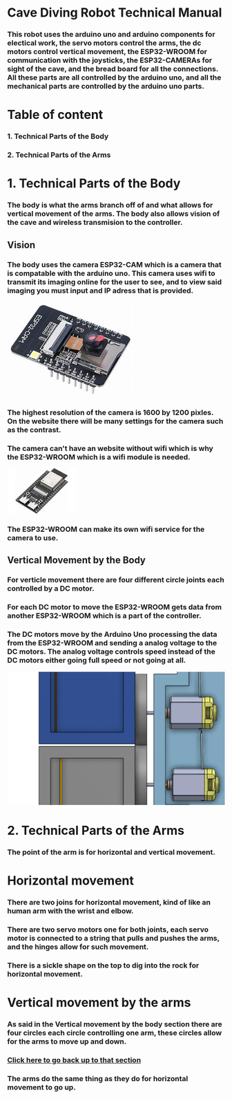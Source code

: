 # Cave Diving Robot Technical Manual
### This robot uses the arduino uno and arduino components for electical work, the servo motors control the arms, the dc motors control vertical movement, the ESP32-WROOM for communication with the joysticks, the ESP32-CAMERAs for sight of the cave, and the bread board for all the connections. All these parts are all controlled by the arduino uno, and all the mechanical parts are controlled by the arduino uno parts.

# Table of content
### 1. Technical Parts of the Body
### 2. Technical Parts of the Arms

# 1. Technical Parts of the Body
### The body is what the arms branch off of and what allows for vertical movement of the arms. The body also allows vision of the cave and wireless transmision to the controller.

## Vision
### The body uses the camera ESP32-CAM which is a camera that is compatable with the arduino uno. This camera uses wifi to transmit its imaging online for the user to see, and to view said imaging you must input and IP adress that is provided.
![ESP32-CAM](ESP32-Camera.jpg)
### The highest resolution of the camera is 1600 by 1200 pixles. On the website there will be many settings for the camera such as the contrast.
### The camera can't have an website without wifi which is why the ESP32-WROOM which is a wifi module is needed.
![ESP32-WROOM](ESP32-WROOM.jpg)
### The ESP32-WROOM can make its own wifi service for the camera to use.

## Vertical Movement by the Body
### For verticle movement there are four different circle joints each controlled by a DC motor.
### For each DC motor to move the ESP32-WROOM gets data from another ESP32-WROOM which is a part of the controller.
### The DC motors move by the Arduino Uno processing the data from the ESP32-WROOM and sending a analog voltage to the DC motors. The analog voltage controls speed instead of the DC motors either going full speed or not going at all.
![The two circles on one side and the DC motors](Circles&DC.png)

# 2. Technical Parts of the Arms
### The point of the arm is for horizontal and vertical movement.

# Horizontal movement
### There are two joins for horizontal movement, kind of like an human arm with the wrist and elbow.
### There are two servo motors one for both joints, each servo motor is connected to a string that pulls and pushes the arms, and the hinges allow for such movement.
### There is a sickle shape on the top to dig into the rock for horizontal movement.

# Vertical movement by the arms
### As said in the Vertical movement by the body section there are four circles each circle controlling one arm, these circles allow for the arms to move up and down.
### [Click here to go back up to that section](#verticle-movement-by-the-body)
### The arms do the same thing as they do for horizontal movement to go up.
